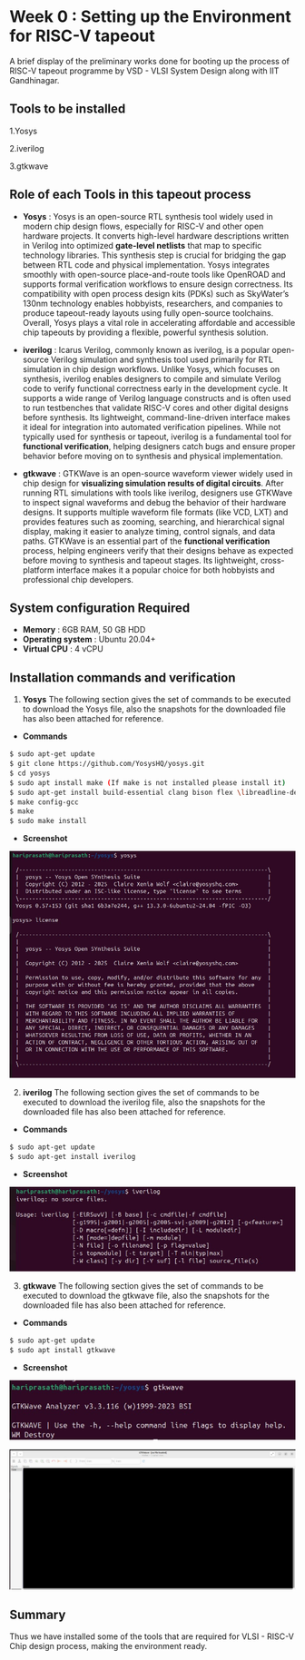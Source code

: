 # Week 0 : Setting up the Environment for RISC-V tapeout

A brief display of the preliminary works done for booting up the process of RISC-V tapeout programme by VSD - VLSI System Design along with IIT Gandhinagar.

## Tools to be installed

  1.Yosys
  
  2.iverilog
  
  3.gtkwave
  
## Role of each Tools in this tapeout process

 - **Yosys** : Yosys is an open-source RTL synthesis tool widely used in modern chip design flows, especially for RISC-V and other open hardware projects. It converts high-level hardware descriptions written in Verilog into optimized __gate-level netlists__ that map to specific technology libraries. This synthesis step is crucial for bridging the gap between RTL code and physical implementation. Yosys integrates smoothly with open-source place-and-route tools like OpenROAD and supports formal verification workflows to ensure design correctness. Its compatibility with open process design kits (PDKs) such as SkyWater’s 130nm technology enables hobbyists, researchers, and companies to produce tapeout-ready layouts using fully open-source toolchains. Overall, Yosys plays a vital role in accelerating affordable and accessible chip tapeouts by providing a flexible, powerful synthesis solution.

 - **iverilog** : Icarus Verilog, commonly known as iverilog, is a popular open-source Verilog simulation and synthesis tool used primarily for RTL simulation in chip design workflows. Unlike Yosys, which focuses on synthesis, iverilog enables designers to compile and simulate Verilog code to verify functional correctness early in the development cycle. It supports a wide range of Verilog language constructs and is often used to run testbenches that validate RISC-V cores and other digital designs before synthesis. Its lightweight, command-line-driven interface makes it ideal for integration into automated verification pipelines. While not typically used for synthesis or tapeout, iverilog is a fundamental tool for __functional verification__, helping designers catch bugs and ensure proper behavior before moving on to synthesis and physical implementation.

 - **gtkwave** : GTKWave is an open-source waveform viewer widely used in chip design for __visualizing simulation results of digital circuits__. After running RTL simulations with tools like iverilog, designers use GTKWave to inspect signal waveforms and debug the behavior of their hardware designs. It supports multiple waveform file formats (like VCD, LXT) and provides features such as zooming, searching, and hierarchical signal display, making it easier to analyze timing, control signals, and data paths. GTKWave is an essential part of the __functional verification__ process, helping engineers verify that their designs behave as expected before moving to synthesis and tapeout stages. Its lightweight, cross-platform interface makes it a popular choice for both hobbyists and professional chip developers.

## System configuration Required
 - __Memory__ : 6GB RAM, 50 GB HDD 
 - __Operating system__ : Ubuntu 20.04+ 
 - __Virtual CPU__ : 4 vCPU

## Installation commands and verification

 1. **Yosys**
  The following section gives the set of commands to be executed to download the Yosys file, also the snapshots for the downloaded file has also been attached for reference.
  - __Commands__
 ``` bash
 $ sudo apt-get update 
 $ git clone https://github.com/YosysHQ/yosys.git
 $ cd yosys 
 $ sudo apt install make (If make is not installed please install it)  
 $ sudo apt-get install build-essential clang bison flex \libreadline-dev gawk tcl-dev libffi-dev git \graphviz xdot pkg-config python3 libboost-system-dev \libboost-python-dev libboost-filesystem-dev zlib1g-dev 
 $ make config-gcc 
 $ make  
 $ sudo make install 

 ```
 - **Screenshot**

![Yosys](WEEK0/Associated_files/YOSYS_CMD.jpg)

2. **iverilog**
The following section gives the set of commands to be executed to download the iverilog file, also the snapshots for the downloaded file has also been attached for reference.
  - __Commands__
 ``` bash
 $ sudo apt-get update 
 $ sudo apt-get install iverilog 

 ```
  - __Screenshot__

![iverilog](WEEK0/Associated_files/IVERILOG_CMD.jpg)

3. **gtkwave**
The following section gives the set of commands to be executed to download the gtkwave file, also the snapshots for the downloaded file has also been attached for reference.
  - __Commands__
 ``` bash
 $ sudo apt-get update 
 $ sudo apt install gtkwave

 ```
 - __Screenshot__

![gtk](WEEK0/Associated_files/GTK_WAVE_CMD.jpg)

![gtk1](WEEK0/Associated_files/GTK_WAVE_SCREEN.jpg)
 
## Summary
Thus we have installed some of the tools that are required for VLSI - RISC-V Chip design process, making the environment ready.
 


